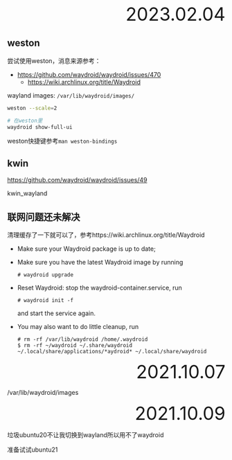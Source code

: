 <div style="text-align:right; font-size:3em;">2023.02.04</div>

## weston

尝试使用weston，消息来源参考：

* https://github.com/waydroid/waydroid/issues/470
  * https://wiki.archlinux.org/title/Waydroid

wayland images: `/var/lib/waydroid/images/`

```bash
weston --scale=2

# 在weston里
waydroid show-full-ui
```

weston快捷键参考`man weston-bindings`

## kwin

https://github.com/waydroid/waydroid/issues/49

kwin_wayland

## 联网问题还未解决

清理缓存了一下就可以了，参考https://wiki.archlinux.org/title/Waydroid

* Make sure your Waydroid package is up to date;
* Make sure you have the latest Waydroid image by running

  ```
  # waydroid upgrade
  ```
* Reset Waydroid: stop the waydroid-container.service, run

  ```
  # waydroid init -f
  ```

  and start the service again.

* You may also want to do little cleanup, run

  ```
  # rm -rf /var/lib/waydroid /home/.waydroid
  $ rm -rf ~/waydroid ~/.share/waydroid ~/.local/share/applications/*aydroid* ~/.local/share/waydroid
  ```

<div style="text-align:right; font-size:3em;">2021.10.07</div>

/var/lib/waydroid/images

<div style="text-align:right; font-size:3em;">2021.10.09</div>

垃圾ubuntu20不让我切换到wayland所以用不了waydroid

准备试试ubuntu21
